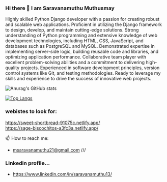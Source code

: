 ### Hi there 👋 I am Saravanamuthu Muthusmay

<!--
**saravanamuthu1/saravanamuthu1** is a ✨ _special_ ✨ repository because its `README.md` (this file) appears on your GitHub profile.

Here are some ideas to get you started:

- 🔭 I’m currently working on ...
- 🌱 I’m currently learning ...
- 👯 I’m looking to collaborate on ...
- 🤔 I’m looking for help with ...
- 💬 Ask me about ...
- 📫 How to reach me: ...
- 😄 Pronouns: ...
- ⚡ Fun fact: ...
-->

Highly skilled Python Django developer with a passion for creating robust and scalable web applications. Proficient in utilizing the Django framework to design, develop, and maintain cutting-edge solutions. Strong understanding of Python programming and extensive knowledge of web development technologies, including HTML, CSS, JavaScript, and databases such as PostgreSQL and MySQL. Demonstrated expertise in implementing server-side logic, building reusable code and libraries, and optimizing application performance. Collaborative team player with excellent problem-solving abilities and a commitment to delivering high-quality projects. Experienced in software development principles, version control systems like Git, and testing methodologies. Ready to leverage my skills and experience to drive the success of innovative web projects.

![Anurag's GitHub stats](https://github-readme-stats.vercel.app/api?username=saravanamuthu1&show_icons=true&theme=radical)

[![Top Langs](https://github-readme-stats.vercel.app/api/top-langs/?username=saravanamuthu1)](https://github.com/saravanamuthu1/github-readme-stats)

### webistes to look for:
https://sweet-shortbread-91075c.netlify.app/ <br>
https://sage-biscochitos-a3fc3a.netlify.app/


📫 How to reach me: 

- msaravanamuthu21@gmail.com ///
### Linkedin profile...
- https://www.linkedin.com/in/saravanamuthu13/


